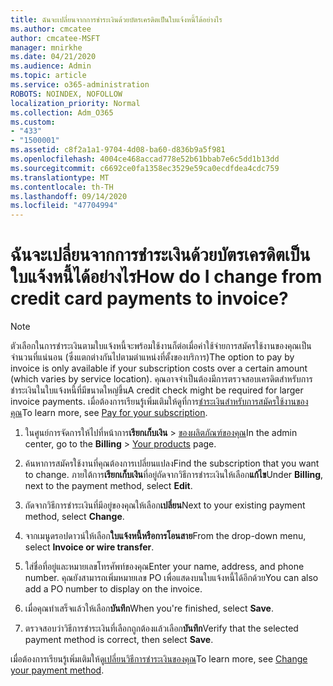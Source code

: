 ```yaml
---
title: ฉันจะเปลี่ยนจากการชำระเงินด้วยบัตรเครดิตเป็นใบแจ้งหนี้ได้อย่างไร
ms.author: cmcatee
author: cmcatee-MSFT
manager: mnirkhe
ms.date: 04/21/2020
ms.audience: Admin
ms.topic: article
ms.service: o365-administration
ROBOTS: NOINDEX, NOFOLLOW
localization_priority: Normal
ms.collection: Adm_O365
ms.custom:
- "433"
- "1500001"
ms.assetid: c8f2a1a1-9704-4d08-ba60-d836b9a5f981
ms.openlocfilehash: 4004ce468accad778e52b61bbab7e6c5dd1b13dd
ms.sourcegitcommit: c6692ce0fa1358ec3529e59ca0ecdfdea4cdc759
ms.translationtype: MT
ms.contentlocale: th-TH
ms.lasthandoff: 09/14/2020
ms.locfileid: "47704994"
---
```

# <a name="how-do-i-change-from-credit-card-payments-to-invoice"></a><span data-ttu-id="fba31-102">ฉันจะเปลี่ยนจากการชำระเงินด้วยบัตรเครดิตเป็นใบแจ้งหนี้ได้อย่างไร</span><span class="sxs-lookup"><span data-stu-id="fba31-102">How do I change from credit card payments to invoice?</span></span>

> [!NOTE]
> <span data-ttu-id="fba31-103">ตัวเลือกในการชำระเงินตามใบแจ้งหนี้จะพร้อมใช้งานก็ต่อเมื่อค่าใช้จ่ายการสมัครใช้งานของคุณเป็นจำนวนที่แน่นอน (ซึ่งแตกต่างกันไปตามตำแหน่งที่ตั้งของบริการ)</span><span class="sxs-lookup"><span data-stu-id="fba31-103">The option to pay by invoice is only available if your subscription costs over a certain amount (which varies by service location).</span></span> <span data-ttu-id="fba31-104">คุณอาจจำเป็นต้องมีการตรวจสอบเครดิตสำหรับการชำระเงินในใบแจ้งหนี้ที่มีขนาดใหญ่ขึ้น</span><span class="sxs-lookup"><span data-stu-id="fba31-104">A credit check might be required for larger invoice payments.</span></span> <span data-ttu-id="fba31-105">เมื่อต้องการเรียนรู้เพิ่มเติมให้ดูที่การ[ชำระเงินสำหรับการสมัครใช้งานของคุณ](https://docs.microsoft.com/microsoft-365/commerce/billing-and-payments/pay-for-your-subscription)</span><span class="sxs-lookup"><span data-stu-id="fba31-105">To learn more, see [Pay for your subscription](https://docs.microsoft.com/microsoft-365/commerce/billing-and-payments/pay-for-your-subscription).</span></span>

1. <span data-ttu-id="fba31-106">ในศูนย์การจัดการให้ไปที่หน้าการ**เรียกเก็บเงิน**  >  [ของผลิตภัณฑ์ของคุณ](https://go.microsoft.com/fwlink/p/?linkid=842054)</span><span class="sxs-lookup"><span data-stu-id="fba31-106">In the admin center, go to the **Billing** > [Your products](https://go.microsoft.com/fwlink/p/?linkid=842054) page.</span></span>

2. <span data-ttu-id="fba31-107">ค้นหาการสมัครใช้งานที่คุณต้องการเปลี่ยนแปลง</span><span class="sxs-lookup"><span data-stu-id="fba31-107">Find the subscription that you want to change.</span></span> <span data-ttu-id="fba31-108">ภายใต้การ**เรียกเก็บเงิน**ที่อยู่ถัดจากวิธีการชำระเงินให้เลือก**แก้ไข**</span><span class="sxs-lookup"><span data-stu-id="fba31-108">Under **Billing**, next to the payment method, select **Edit**.</span></span>

3. <span data-ttu-id="fba31-109">ถัดจากวิธีการชำระเงินที่มีอยู่ของคุณให้เลือก**เปลี่ยน**</span><span class="sxs-lookup"><span data-stu-id="fba31-109">Next to your existing payment method, select **Change**.</span></span>

4. <span data-ttu-id="fba31-110">จากเมนูดรอปดาวน์ให้เลือก**ใบแจ้งหนี้หรือการโอนสาย**</span><span class="sxs-lookup"><span data-stu-id="fba31-110">From the drop-down menu, select **Invoice or wire transfer**.</span></span>

5. <span data-ttu-id="fba31-111">ใส่ชื่อที่อยู่และหมายเลขโทรศัพท์ของคุณ</span><span class="sxs-lookup"><span data-stu-id="fba31-111">Enter your name, address, and phone number.</span></span> <span data-ttu-id="fba31-112">คุณยังสามารถเพิ่มหมายเลข PO เพื่อแสดงบนใบแจ้งหนี้ได้อีกด้วย</span><span class="sxs-lookup"><span data-stu-id="fba31-112">You can also add a PO number to display on the invoice.</span></span>

6. <span data-ttu-id="fba31-113">เมื่อคุณทำเสร็จแล้วให้เลือก**บันทึก**</span><span class="sxs-lookup"><span data-stu-id="fba31-113">When you're finished, select **Save**.</span></span>

7. <span data-ttu-id="fba31-114">ตรวจสอบว่าวิธีการชำระเงินที่เลือกถูกต้องแล้วเลือก**บันทึก**</span><span class="sxs-lookup"><span data-stu-id="fba31-114">Verify that the selected payment method is correct, then select **Save**.</span></span>

<span data-ttu-id="fba31-115">เมื่อต้องการเรียนรู้เพิ่มเติมให้ดู[เปลี่ยนวิธีการชำระเงินของคุณ](https://docs.microsoft.com/microsoft-365/commerce/billing-and-payments/change-payment-method)</span><span class="sxs-lookup"><span data-stu-id="fba31-115">To learn more, see [Change your payment method](https://docs.microsoft.com/microsoft-365/commerce/billing-and-payments/change-payment-method).</span></span>